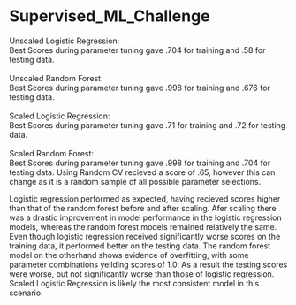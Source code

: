 # Supervised_ML_Challenge
Unscaled Logistic Regression: \
Best Scores during parameter tuning gave .704 for training and .58 for testing data. \
\
Unscaled Random Forest:\
Best Scores during parameter tuning gave .998 for training and .676 for testing data.\
\
Scaled Logistic Regression:\
Best Scores during parameter tuning gave .71 for training and .72 for testing data.\
\
Scaled Random Forest:\
Best Scores during parameter tuning gave .998 for training and .704 for testing data. Using Random CV recieved a score of .65, however this can change as it is a random  sample of all possible parameter selections. 

Logistic regression performed as expected, having recieved scores higher than that of the random forest before and after scaling. Afer scaling there was a drastic improvement in model performance in the logistic regression models, whereas the random forest models remained relatively the same. Even though logistic regression received significantly worse scores on the training data, it performed better on the testing data. The random forest model on the otherhand shows evidence of overfitting, with some parameter combinations yeilding scores of 1.0. As a result the testing scores were worse, but not significantly worse than those of logistic regression. Scaled Logistic Regression is likely the most consistent model in this scenario.
